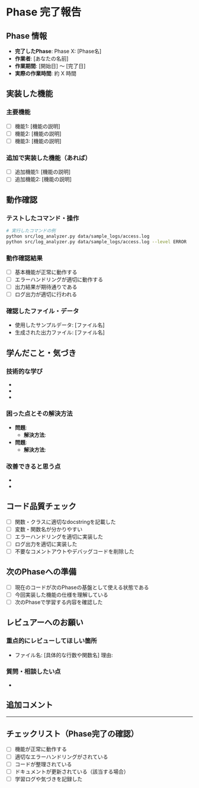 # Phase 完了報告

## Phase 情報
- **完了したPhase**: Phase X: [Phase名]
- **作業者**: [あなたの名前]
- **作業期間**: [開始日] ～ [完了日]
- **実際の作業時間**: 約 X 時間

## 実装した機能
<!-- 実装した機能を具体的に記載してください -->

### 主要機能
- [ ] 機能1: [機能の説明]
- [ ] 機能2: [機能の説明]
- [ ] 機能3: [機能の説明]

### 追加で実装した機能（あれば）
- [ ] 追加機能1: [機能の説明]
- [ ] 追加機能2: [機能の説明]

## 動作確認
<!-- 実際に動作確認した内容を記載してください -->

### テストしたコマンド・操作
```bash
# 実行したコマンドの例
python src/log_analyzer.py data/sample_logs/access.log
python src/log_analyzer.py data/sample_logs/access.log --level ERROR
```

### 動作確認結果
- [ ] 基本機能が正常に動作する
- [ ] エラーハンドリングが適切に動作する
- [ ] 出力結果が期待通りである
- [ ] ログ出力が適切に行われる

### 確認したファイル・データ
- 使用したサンプルデータ: [ファイル名]
- 生成された出力ファイル: [ファイル名]

## 学んだこと・気づき
<!-- このPhaseで学んだことや気づいたことを記載してください -->

### 技術的な学び
- 
- 
- 

### 困った点とその解決方法
- **問題**: 
  - **解決方法**: 
- **問題**: 
  - **解決方法**: 

### 改善できると思う点
- 
- 

## コード品質チェック
- [ ] 関数・クラスに適切なdocstringを記載した
- [ ] 変数・関数名が分かりやすい
- [ ] エラーハンドリングを適切に実装した
- [ ] ログ出力を適切に実装した
- [ ] 不要なコメントアウトやデバッグコードを削除した

## 次のPhaseへの準備
- [ ] 現在のコードが次のPhaseの基盤として使える状態である
- [ ] 今回実装した機能の仕様を理解している
- [ ] 次のPhaseで学習する内容を確認した

## レビュアーへのお願い
<!-- コードレビューで特に見てもらいたい点があれば記載してください -->

### 重点的にレビューしてほしい箇所
- ファイル名: [具体的な行数や関数名]
  理由: 

### 質問・相談したい点
- 

## 追加コメント
<!-- その他、共有したいことがあれば記載してください -->

---

## チェックリスト（Phase完了の確認）
- [ ] 機能が正常に動作する
- [ ] 適切なエラーハンドリングがされている
- [ ] コードが整理されている
- [ ] ドキュメントが更新されている（該当する場合）
- [ ] 学習ログや気づきを記録した